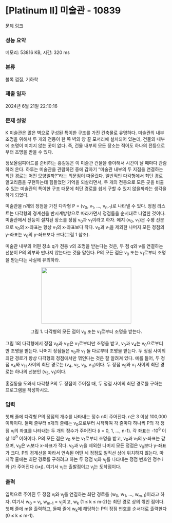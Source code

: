 # [Platinum II] 미술관 - 10839 

[문제 링크](https://www.acmicpc.net/problem/10839) 

### 성능 요약

메모리: 53816 KB, 시간: 320 ms

### 분류

볼록 껍질, 기하학

### 제출 일자

2024년 6월 21일 22:10:16

### 문제 설명

<p>K 미술관은 많은 벽으로 구성된 특이한 구조를 가진 건축물로 유명하다. 미술관의 내부 조명을 위해서 두 개의 전등이 한 쪽 벽의 양 끝 모서리에 설치되어 있는데, 건물의 내부에 조명이 미치지 않는 곳이 없다. 즉, 건물 내부의 모든 장소는 적어도 하나의 전등으로부터 조명을 받을 수 있다. </p>

<p>정보올림피아드를 준비하는 홍길동은 이 미술관 건물을 좋아해서 시간이 날 때마다 관람하러 온다. 하루는 미술관을 관람하던 중에 갑자기 “미술관 내부의 두 지점을 연결하는 최단 경로는 어떤 모양일까?”라는 의문점이 떠올랐다. 일반적인 다각형에서 최단 경로 알고리즘을 구현하는데 힘들었던 기억을 되살리면서, 두 개의 전등으로 모든 곳을 비출 수 있는 미술관의 특이한 구조 때문에 최단 경로를 쉽게 구할 수 있지 않을까라는 생각을 하게 되었다. </p>

<p>미술관을 n개의 정점을 가진 다각형 P = (v<sub>0</sub>, v<sub>1</sub>, ..., v<sub>n-1</sub>)로 나타낼 수 있다. 정점 리스트는 다각형의 경계선을 반시계방향으로 따라가면서 정점들을 순서대로 나열한 것이다. 미술관에서 전등이 설치된 장소를 정점 v<sub>0</sub>과 v<sub>1</sub>이라고 하자. 에지 (v<sub>0</sub>, v<sub>1</sub>)은 수평 선분으로 v<sub>0</sub>의 x-좌표는 항상 v<sub>1</sub>의 x-좌표보다 작다. v<sub>0</sub>과 v<sub>1</sub>을 제외한 나머지 모든 정점의 y-좌표는 v<sub>0</sub>의 y-좌표보다 크다(그림 1 참조).</p>

<p>미술관 내부의 어떤 장소 q가 전등 v의 조명을 받는다는 것은, 두 점 q와 v를 연결하는 선분이 P의 외부와 만나지 않는다는 것을 말한다. P의 모든 점은 v<sub>0</sub> 또는 v<sub>1</sub>로부터 조명을 받는다는 사실에 유의하라. </p>

<p style="text-align: center;"><img alt="" src="https://onlinejudgeimages.s3-ap-northeast-1.amazonaws.com/problem/10839/1.png" style="height:175px; width:280px"></p>

<p style="text-align: center;">그림 1. 다각형의 모든 점이 v<sub>0</sub> 또는 v<sub>1</sub>로부터 조명을 받는다. </p>

<p>그림 1의 다각형에서 정점 v<sub>8</sub>과 v<sub>11</sub>은 v<sub>1</sub>로부터만 조명을 받고, v<sub>3</sub>과 v<sub>4</sub>는 v<sub>0</sub>으로부터만 조명을 받는다. 나머지 정점들은 v<sub>0</sub>과 v<sub>1</sub> 둘 다로부터 조명을 받는다. 두 정점 사이의 최단 경로가 항상 다각형의 정점에서만 꺾인다는 것은 잘 알려져 있다. 예를 들어, 두 정점 v<sub>4</sub>와 v<sub>11</sub> 사이의 최단 경로는 (v<sub>4</sub>, v<sub>5</sub>, v<sub>9</sub>, v<sub>11</sub>)이다. 두 정점 v<sub>5</sub>와 v<sub>1</sub> 사이의 최단 경로는 하나의 선분인 (v<sub>5</sub>, v<sub>1</sub>)이다. </p>

<p>홍길동을 도와서 다각형 P의 두 정점이 주어질 때, 두 정점 사이의 최단 경로를 구하는 프로그램을 작성하시오. </p>

### 입력 

 <p>첫째 줄에 다각형 P의 정점의 개수를 나타내는 정수 n이 주어진다. n은 3 이상 100,000 이하이다. 둘째 줄부터 n개의 줄에는 v<sub>0</sub>으로부터 시작하여 각 줄마다 하나씩 P의 각 정점 v<sub>i</sub>의 좌표를 나타내는 두 개의 정수가 주어진다 (i = 0, 1, ..., n-1). 각 좌표는 -10<sup>9</sup> 이상 10<sup>9</sup> 이하이다. P의 모든 점은 v<sub>0</sub> 또는 v<sub>1</sub>로부터 조명을 받고, v<sub>0</sub>과 v<sub>1</sub>의 y-좌표는 같으며, v<sub>0</sub>은 v<sub>1</sub>보다 x-좌표가 작다. v<sub>0</sub>과 v<sub>1</sub>을 제외한 나머지 모든 정점은 v<sub>0</sub>보다 y-좌표가 크다. P의 경계선을 따라서 연속된 어떤 세 정점도 일직선 상에 위치하지 않는다. 마지막 줄에는 최단 경로를 구하려고 하는 두 정점 v<sub>i</sub>와 v<sub>j</sub>를 나타내는 정점 번호인 정수 i와 j가 주어진다 (i≠j). 여기서 v<sub>i</sub>는 출발점이고 v<sub>j</sub>는 도착점이다.</p>

### 출력 

 <p>입력으로 주어진 두 정점 v<sub>i</sub>와 v<sub>j</sub>를 연결하는 최단 경로를 (w<sub>0</sub>, w<sub>1</sub>, ..., w<sub>m-1</sub>)이라고 하자. 여기서 w<sub>0</sub> = v<sub>i</sub>, w<sub>m-1</sub> = v<sub>j</sub>이고, w<sub>k</sub> (1 ≤ k ≤ m-2)는 최단 경로 상의 꺾인 점이다. 첫째 줄에 m을 출력하고, 둘째 줄에 w<sub>k</sub>에 해당하는 P의 정점 번호를 순서대로 출력한다 (0 ≤ k ≤ m-1).</p>

